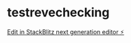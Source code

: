 # testrevechecking

[Edit in StackBlitz next generation editor ⚡️](https://stackblitz.com/~/github.com/OlliePOL/testrevechecking)
